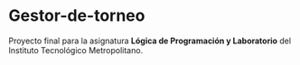 # Gestor-de-torneo
Proyecto final para la asignatura **Lógica de Programación y Laboratorio** del Instituto Tecnológico Metropolitano.
